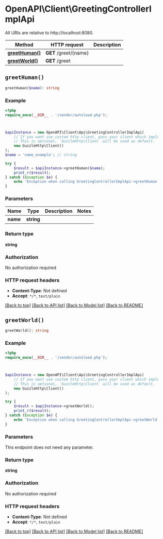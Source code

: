 # OpenAPI\Client\GreetingControllerImplApi

All URIs are relative to http://localhost:8080.

Method | HTTP request | Description
------------- | ------------- | -------------
[**greetHuman()**](GreetingControllerImplApi.md#greetHuman) | **GET** /greet/{name} | 
[**greetWorld()**](GreetingControllerImplApi.md#greetWorld) | **GET** /greet | 


## `greetHuman()`

```php
greetHuman($name): string
```



### Example

```php
<?php
require_once(__DIR__ . '/vendor/autoload.php');



$apiInstance = new OpenAPI\Client\Api\GreetingControllerImplApi(
    // If you want use custom http client, pass your client which implements `GuzzleHttp\ClientInterface`.
    // This is optional, `GuzzleHttp\Client` will be used as default.
    new GuzzleHttp\Client()
);
$name = 'name_example'; // string

try {
    $result = $apiInstance->greetHuman($name);
    print_r($result);
} catch (Exception $e) {
    echo 'Exception when calling GreetingControllerImplApi->greetHuman: ', $e->getMessage(), PHP_EOL;
}
```

### Parameters

Name | Type | Description  | Notes
------------- | ------------- | ------------- | -------------
 **name** | **string**|  |

### Return type

**string**

### Authorization

No authorization required

### HTTP request headers

- **Content-Type**: Not defined
- **Accept**: `*/*`, `text/plain`

[[Back to top]](#) [[Back to API list]](../../README.md#endpoints)
[[Back to Model list]](../../README.md#models)
[[Back to README]](../../README.md)

## `greetWorld()`

```php
greetWorld(): string
```



### Example

```php
<?php
require_once(__DIR__ . '/vendor/autoload.php');



$apiInstance = new OpenAPI\Client\Api\GreetingControllerImplApi(
    // If you want use custom http client, pass your client which implements `GuzzleHttp\ClientInterface`.
    // This is optional, `GuzzleHttp\Client` will be used as default.
    new GuzzleHttp\Client()
);

try {
    $result = $apiInstance->greetWorld();
    print_r($result);
} catch (Exception $e) {
    echo 'Exception when calling GreetingControllerImplApi->greetWorld: ', $e->getMessage(), PHP_EOL;
}
```

### Parameters

This endpoint does not need any parameter.

### Return type

**string**

### Authorization

No authorization required

### HTTP request headers

- **Content-Type**: Not defined
- **Accept**: `*/*`, `text/plain`

[[Back to top]](#) [[Back to API list]](../../README.md#endpoints)
[[Back to Model list]](../../README.md#models)
[[Back to README]](../../README.md)
